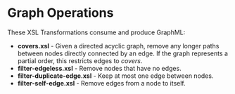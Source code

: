 # Graph Operations

These XSL Transformations consume and produce GraphML:

* __covers.xsl__ - Given a directed acyclic graph, remove any longer paths between nodes directly connected by an edge.
If the graph represents a partial order, this restricts edges to _covers_.
* __filter-edgeless.xsl__ - Remove nodes that have no edges.
* __filter-duplicate-edge.xsl__ - Keep at most one edge between nodes.
* __filter-self-edge.xsl__ - Remove edges from a node to itself.